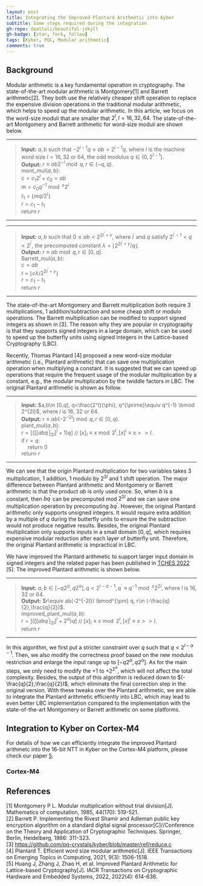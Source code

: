 ```yaml
---
layout: post
title: Integrating the Improved Plantard Arithmetic into Kyber
subtitle: Some steps required during the integration 
gh-repo: daattali/beautiful-jekyll
gh-badge: [star, fork, follow]
tags: [Kyber, PQC, Modular arithmetic]
comments: true
---
```


## Background
Modular arithmetic is a key fundamental operation in cryptography. The state-of-the-art modular arithmetic is Montgomery[1] and Barrett arithmetic[2]. They both use the relatively cheaper shift operation to replace the expensive division operations in the traditional modular arithmetic, which helps to speed up the modular arithmetic. In this article, we focus on the word-size moduli that are smaller that $2^{l},l=16,32,64$. The state-of-the-art Montgomery and Barrett arithmetic for word-size moduli are shown below.

---
>**Input:** $a,b$ such that $-2^{l-1}q\leq ab <2^{l-1}q$, where $l$ is the machine word size $l=16,32$ or $64$, the odd modulus $q\in (0,2^{l-1})$.  
**Output:** $r\equiv ab2^{-l}\bmod q, r\in (-q,q)$.  
mont_mul($a,b$):  
$c=c_1 2^l+c_0=ab$  
$m=c_0 q^{-1} \bmod^{\pm} 2^l$  
$t_1=\lfloor mq/2^l\rfloor$  
$r=c_1-t_1$  
$\text{return } r$
---

---
>**Input:** $a,b$ such that $0\leq ab <2^{2l^{\prime}+\gamma}$, where $l^{\prime}$ and $q$ satisfy $2^{l^{\prime}-1}<q<2^{l^{\prime}}$, the precomputed constant $\lambda= \lfloor 2^{2l^{\prime}+\gamma}/q\rfloor$.  
**Output:** $r\equiv ab\bmod q, r\in [0,q]$.  
Barrett_mul($a,b$):  
$c=ab$  
$t=\lfloor c\lambda/2^{2l^{\prime}+\gamma}\rfloor$  
$r=c_1-t_1$  
$\text{return } r$
---

The state-of-the-art Montgomery and Barrett multiplication both require 3 multiplications, 1 addition/subtraction and some cheap shift or modulo operations. The Barrett multiplication can be modified to support signed integers as shown in [3]. The reason why they are popular in cryptography is that they supports signed integers in a large domain, which can be used to speed up the butterfly units using signed integers in the Lattice-based Cryptography (LBC). 

Recently, Thomas Plantard [4] proposed a new word-size modular arithmetic (i.e., Plantard arithmetic) that can save one multiplication operation when multiplying a constant. It is suggested that we can speed up operations that require the frequent usage of the modular multiplication by a constant, e.g., the modular multiplication by the twiddle factors in LBC. The original Plantard arithmetic is shown as follow.

---
>**Input:** $a,b\in [0,q], q<\frac{2^l}{\phi}, q^{\prime}\equiv q^{-1} \bmod 2^{2l}$, where $l$ is 16, 32 or 64.  
**Output:** $r\equiv ab(-2^{-2l}) \bmod q, r\in [0,q)$.  
plant_mul($a,b$):  
$r=[([[abq^{\prime}]_{2l}]^l+1)q]$ // $[x]_l\equiv x \bmod 2^l, [x]^l\equiv x>>l$.  
if $r=q$:  
$\quad \text{return } 0$  
$\text{return } r$
---

We can see that the origin Plantard multiplication for two variables takes 3 multiplication, 1 addition, 1 modulo by $2^{2l}$ and 1 shift operation. The major difference between Plantard arithmetic and Montgomery or Barrett arithmetic is that the product $ab$ is only used once. So, when $b$ is a constant, then $bq^{\prime}$ can be precomputed mod $2^{2l}$ and we can save one multiplication operation by precomputing $bq^{\prime}$. However, the original Plantard arithmetic only supports unsigned integers. It would require extra addition by a multiple of $q$ during the butterfly units to ensure the the subtraction would not produce negative results. Besides, the original Plantard multiplication only supports inputs in a small domain $[0,q]$, which requires expensive modular reduction after each layer of butterfly unit. Therefore, the original Plantard arithmetic is impractical in LBC. 

We have improved the Plantard arithmetic to support larger input domain in signed integers and the related paper has been published in [TCHES 2022](https://ches.iacr.org/2022/) [5]. The improved Plantard arithmetic is shown below.

---
>**Input:** $a,b\in [-q2^{\alpha},q2^{\alpha}], q<2^{l-\alpha-1}, q^{\prime}\equiv q^{-1} \bmod^{\pm} 2^{2l}$, where $l$ is 16, 32 or 64.  
**Output:** $r\equiv ab(-2^{-2l}) \bmod^{\pm} q, r\in (-\frac{q}{2},\frac{q}{2})$.  
improved_plant_mul($a,b$):  
$r=[([[abq^{\prime}]_{2l}]^l+2^{\alpha})q]$ // $[x]_l\equiv x \bmod 2^l, [x]^l\equiv x>>l$.  
$\text{return } r$
---

In this algorithm, we first put a stricter constraint over $q$ such that $q<2^{l-\alpha-1}$. Then, we also modify the correctness proof based on the new modulus restriction and enlarge the input range up to $[-q2^{\alpha},q2^{\alpha}]$. As for the main steps, we only need to modify the $+1$ to $+2^{2^\alpha}$, which will not affect the total complexity. Besides, the output of this algorithm is reduced down to $(-\frac{q}{2},\frac{q}{2})$, which eliminate the final correction step in the original version. With these tweaks over the Plantard arithmetic, we are able to integrate the Plantard arithmetic efficiently into LBC, which may lead to even better LBC implementation compared to the implementation with the state-of-the-art Montgomery or Barrett arithmetic on some platforms.

## Integration to Kyber on Cortex-M4
For details of how we can efficiently integrate the improved Plantard arithmetc into the 16-bit NTT in Kyber on the Cortex-M4 platform, please check our paper [5](/assets/paper/TCHES2022.pdf).
### Cortex-M4

## References
[1] Montgomery P L. Modular multiplication without trial division[J]. Mathematics of computation, 1985, 44(170): 519-521.  
[2] Barrett P. Implementing the Rivest Shamir and Adleman public key encryption algorithm on a standard digital signal processor[C]//Conference on the Theory and Application of Cryptographic Techniques. Springer, Berlin, Heidelberg, 1986: 311-323.  
[3] <https://github.com/pq-crystals/kyber/blob/master/ref/reduce.c>  
[4] Plantard T. Efficient word size modular arithmetic[J]. IEEE Transactions on Emerging Topics in Computing, 2021, 9(3): 1506-1518.  
[5] Huang J, Zhang J, Zhao H, et al. Improved Plantard Arithmetic for Lattice-based Cryptography[J]. IACR Transactions on Cryptographic Hardware and Embedded Systems, 2022, 2022(4): 614-636.  
